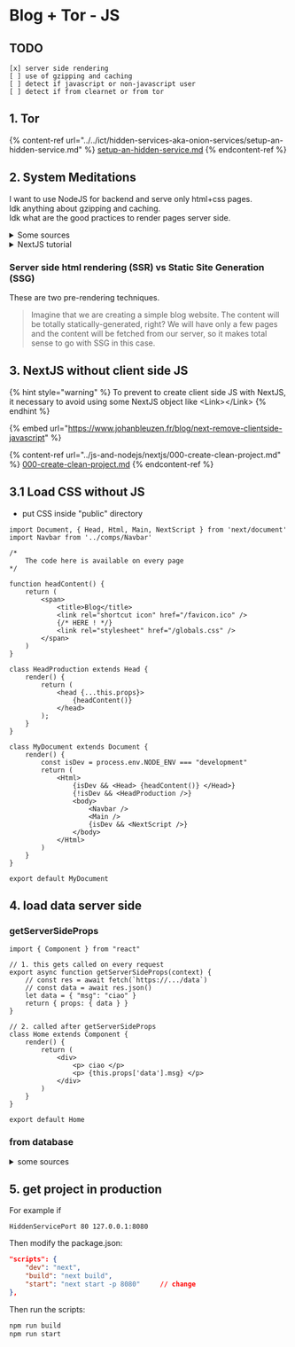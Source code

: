 # Blog + Tor - JS

## TODO

```
[x] server side rendering
[ ] use of gzipping and caching
[ ] detect if javascript or non-javascript user
[ ] detect if from clearnet or from tor
```

## 1. Tor

{% content-ref url="../../ict/hidden-services-aka-onion-services/setup-an-hidden-service.md" %}
[setup-an-hidden-service.md](../../ict/hidden-services-aka-onion-services/setup-an-hidden-service.md)
{% endcontent-ref %}

## 2. System Meditations

I want to use NodeJS for backend and serve only html+css pages.\
Idk anything about gzipping and caching.\
Idk what are the good practices to render pages server side.

<details>

<summary>Some sources</summary>

[https://medium.com/@baphemot/whats-server-side-rendering-and-do-i-need-it-cb42dc059b38](https://medium.com/@baphemot/whats-server-side-rendering-and-do-i-need-it-cb42dc059b38)

[https://www.digitalocean.com/community/tutorials/react-server-side-rendering](https://www.digitalocean.com/community/tutorials/react-server-side-rendering)

[https://nextjs.org/docs/basic-features/pages#two-forms-of-pre-rendering](https://nextjs.org/docs/basic-features/pages#two-forms-of-pre-rendering)

[https://www.reddit.com/r/TOR/comments/hllf94/server\_side\_rendering\_and\_noscript/](https://www.reddit.com/r/TOR/comments/hllf94/server\_side\_rendering\_and\_noscript/)

</details>

<details>

<summary>NextJS tutorial</summary>

[https://www.youtube.com/watch?v=A63UxsQsEbU\&list=PL4cUxeGkcC9g9gP2onazU5-2M-AzA8eBw](https://www.youtube.com/watch?v=A63UxsQsEbU\&list=PL4cUxeGkcC9g9gP2onazU5-2M-AzA8eBw)

</details>

### Server side html rendering (SSR) vs Static Site Generation (SSG)

These are two pre-rendering techniques.

> Imagine that we are creating a simple blog website. The content will be totally statically-generated, right? We will have only a few pages and the content will be fetched from our server, so it makes total sense to go with SSG in this case.

## 3. NextJS without client side JS

{% hint style="warning" %}
To prevent to create client side JS with NextJS, it necessary to avoid using some NextJS object like \<Link>\</Link>
{% endhint %}

{% embed url="https://www.johanbleuzen.fr/blog/next-remove-clientside-javascript" %}

{% content-ref url="../js-and-nodejs/nextjs/000-create-clean-project.md" %}
[000-create-clean-project.md](../js-and-nodejs/nextjs/000-create-clean-project.md)
{% endcontent-ref %}

## 3.1 Load CSS without JS

* put CSS inside "public" directory

```tsx
import Document, { Head, Html, Main, NextScript } from 'next/document'
import Navbar from '../comps/Navbar'

/* 
    The code here is available on every page
*/

function headContent() {
    return (
        <span>
            <title>Blog</title>
            <link rel="shortcut icon" href="/favicon.ico" />
            {/* HERE ! */}
            <link rel="stylesheet" href="/globals.css" />
        </span>
    )
}

class HeadProduction extends Head {
    render() {
        return (
            <head {...this.props}>
                {headContent()}
            </head>
        );
    }
}

class MyDocument extends Document {
    render() {
        const isDev = process.env.NODE_ENV === "development"
        return (
            <Html>
                {isDev && <Head> {headContent()} </Head>}
                {!isDev && <HeadProduction />}
                <body>
                    <Navbar />
                    <Main />
                    {isDev && <NextScript />}
                </body>
            </Html>
        )
    }
}

export default MyDocument
```

## 4. load data server side

### getServerSideProps

```tsx
import { Component } from "react"

// 1. this gets called on every request
export async function getServerSideProps(context) {
    // const res = await fetch(`https://.../data`)
    // const data = await res.json()
    let data = { "msg": "ciao" }
    return { props: { data } }
}

// 2. called after getServerSideProps
class Home extends Component {
    render() {
        return (
            <div>
                <p> ciao </p>
                <p> {this.props['data'].msg} </p>
            </div>
        )
    }
}

export default Home
```

### from database

<details>

<summary>some sources</summary>

* [https://www.youtube.com/watch?v=FMnlyi60avU](https://www.youtube.com/watch?v=FMnlyi60avU)
*

</details>

## 5. get project in production

For example if

```
HiddenServicePort 80 127.0.0.1:8080
```

Then modify the package.json:

```json
"scripts": {
    "dev": "next",
    "build": "next build",
    "start": "next start -p 8080"     // change
},
```

Then run the scripts:

```bash
npm run build
npm run start
```
